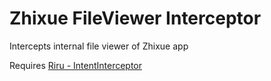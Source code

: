 # Zhixue FileViewer Interceptor

Intercepts internal file viewer of Zhixue app

Requires [Riru - IntentInterceptor](https://github.com/Kr328/Riru-IntentInterceptor)